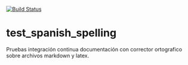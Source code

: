 [![Build Status](https://travis-ci.org/josemlp91/test_spanish_spelling.svg?branch=master)](https://travis-ci.org/josemlp91/test_spanish_spelling)

# test_spanish_spelling
Pruebas integración continua documentación con corrector ortografico sobre archivos markdown y latex.

